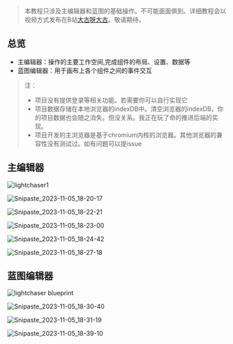 > 本教程只涉及主编辑器和蓝图的基础操作。不可能面面俱到。详细教程会以视频方式发布在B站[大古呀大古](https://space.bilibili.com/29136350?spm_id_from=333.1007.0.0)。敬请期待。

## 总览

- 主编辑器：操作的主要工作空间,完成组件的布局、设置、数据等
- 蓝图编辑器：用于画布上各个组件之间的事件交互

> 注：
> - 项目没有提供登录等相关功能。若需要你可以自行实现它
> - 项目数据存储在本地浏览器的indexDB中。清空浏览器的indexDB，你的项目数据也会随之消失。但没关系。我正在玩了命的推进后端的实现。
> - 项目开发的主浏览器是基于chromium内核的浏览器。其他浏览器的兼容性没有测试过。如有问题可以提issue

## 主编辑器

![lightchaser1](https://picss.sunbangyan.cn/2023/11/03/9cbcb42f4c6d7bc12ffb79f4ad0ef9dd.png)

![Snipaste_2023-11-05_18-20-17](https://picss.sunbangyan.cn/2023/11/05/35ba7ad88bc1f00f007680098d316593.png)

![Snipaste_2023-11-05_18-22-21](https://picss.sunbangyan.cn/2023/11/05/233325369a8384b805b440e550f09ab8.png)

![Snipaste_2023-11-05_18-23-00](https://picdm.sunbangyan.cn/2023/11/05/f0370929c45c49996e20b01f0cc14368.png)

![Snipaste_2023-11-05_18-24-42](https://picss.sunbangyan.cn/2023/11/05/62ceb1cde1a308bfb56f85714197c0f9.png)

![Snipaste_2023-11-05_18-27-18](https://picdm.sunbangyan.cn/2023/11/05/2f2b65ee7189752bddbc6a4298f65baf.png)

## 蓝图编辑器

![lightchaser blueprint](https://picss.sunbangyan.cn/2023/11/03/59ff17df602ce90d6ba7885037860449.png)

![Snipaste_2023-11-05_18-30-40](https://picss.sunbangyan.cn/2023/11/05/e27c21e736b8eb9c5a5ee66f4f7a4f20.png)

![Snipaste_2023-11-05_18-31-19](https://picst.sunbangyan.cn/2023/11/05/31166daf988e35c7d04a2869d4b7a6bc.png)

![Snipaste_2023-11-05_18-39-10](https://picst.sunbangyan.cn/2023/11/05/c79be2bce597c9456391216919cb7c76.png)
